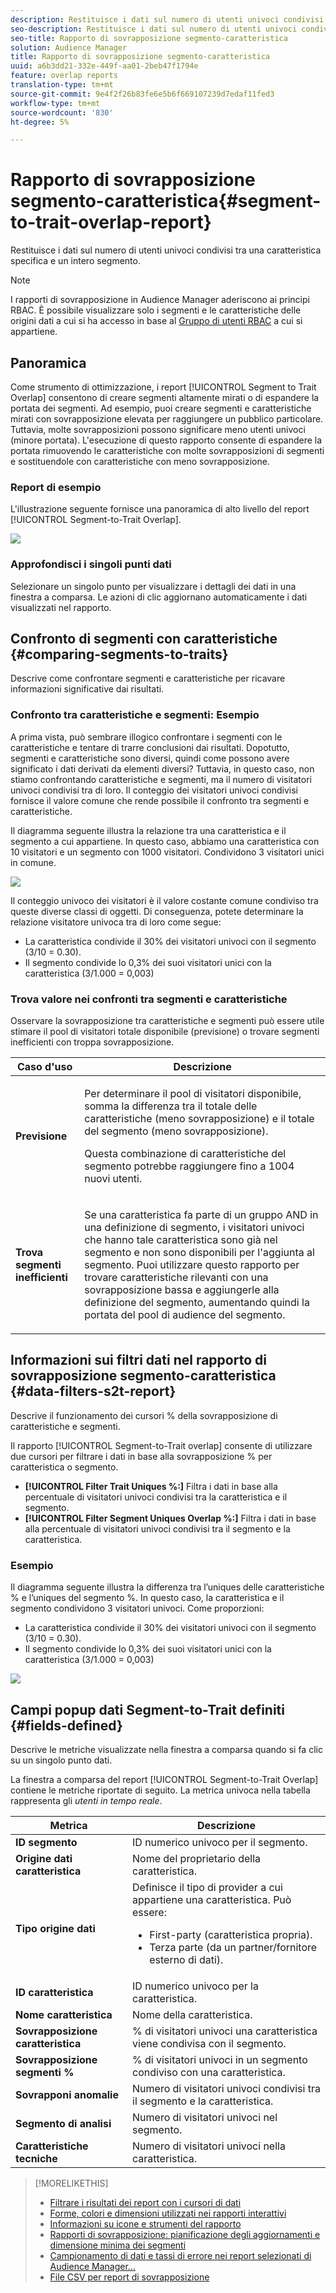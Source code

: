 ```yaml
---
description: Restituisce i dati sul numero di utenti univoci condivisi tra una caratteristica specifica e un intero segmento.
seo-description: Restituisce i dati sul numero di utenti univoci condivisi tra una caratteristica specifica e un intero segmento.
seo-title: Rapporto di sovrapposizione segmento-caratteristica
solution: Audience Manager
title: Rapporto di sovrapposizione segmento-caratteristica
uuid: a6b3dd21-332e-449f-aa01-2beb47f1794e
feature: overlap reports
translation-type: tm+mt
source-git-commit: 9e4f2f26b83fe6e5b6f669107239d7edaf11fed3
workflow-type: tm+mt
source-wordcount: '830'
ht-degree: 5%

---
```



# Rapporto di sovrapposizione segmento-caratteristica{#segment-to-trait-overlap-report}

Restituisce i dati sul numero di utenti univoci condivisi tra una caratteristica specifica e un intero segmento.

>[!NOTE]
>
>I rapporti di sovrapposizione in  Audience Manager aderiscono ai principi RBAC. È possibile visualizzare solo i segmenti e le caratteristiche delle origini dati a cui si ha accesso in base al [Gruppo di utenti RBAC](/help/using/features/administration/administration-overview.md) a cui si appartiene.

<!-- 

c_segment_trait_overlap.xml

 -->

## Panoramica

Come strumento di ottimizzazione, i report [!UICONTROL Segment to Trait Overlap] consentono di creare segmenti altamente mirati o di espandere la portata dei segmenti. Ad esempio, puoi creare segmenti e caratteristiche mirati con sovrapposizione elevata per raggiungere un pubblico particolare. Tuttavia, molte sovrapposizioni possono significare meno utenti univoci (minore portata). L&#39;esecuzione di questo rapporto consente di espandere la portata rimuovendo le caratteristiche con molte sovrapposizioni di segmenti e sostituendole con caratteristiche con meno sovrapposizione.

### Report di esempio

L&#39;illustrazione seguente fornisce una panoramica di alto livello del report [!UICONTROL Segment-to-Trait Overlap].

![](assets/segment-to-trait-overlap.png)

### Approfondisci i singoli punti dati

Selezionare un singolo punto per visualizzare i dettagli dei dati in una finestra a comparsa. Le azioni di clic aggiornano automaticamente i dati visualizzati nel rapporto.

## Confronto di segmenti con caratteristiche {#comparing-segments-to-traits}

Descrive come confrontare segmenti e caratteristiche per ricavare informazioni significative dai risultati.

<!-- 

c_compare_s2t.xml

 -->

### Confronto tra caratteristiche e segmenti: Esempio

A prima vista, può sembrare illogico confrontare i segmenti con le caratteristiche e tentare di trarre conclusioni dai risultati. Dopotutto, segmenti e caratteristiche sono diversi, quindi come possono avere significato i dati derivati da elementi diversi? Tuttavia, in questo caso, non stiamo confrontando caratteristiche e segmenti, ma il numero di visitatori univoci condivisi tra di loro. Il conteggio dei visitatori univoci condivisi fornisce il valore comune che rende possibile il confronto tra segmenti e caratteristiche.

Il diagramma seguente illustra la relazione tra una caratteristica e il segmento a cui appartiene. In questo caso, abbiamo una caratteristica con 10 visitatori e un segmento con 1000 visitatori. Condividono 3 visitatori unici in comune.

![](assets/s2t.png)

Il conteggio univoco dei visitatori è il valore costante comune condiviso tra queste diverse classi di oggetti. Di conseguenza, potete determinare la relazione visitatore univoca tra di loro come segue:

* La caratteristica condivide il 30% dei visitatori univoci con il segmento (3/10 = 0.30).
* Il segmento condivide lo 0,3% dei suoi visitatori unici con la caratteristica (3/1.000 = 0,003)

### Trova valore nei confronti tra segmenti e caratteristiche

Osservare la sovrapposizione tra caratteristiche e segmenti può essere utile stimare il pool di visitatori totale disponibile (previsione) o trovare segmenti inefficienti con troppa sovrapposizione.

<table id="table_5B211EF95216426299EB20253A5A9C1B"> 
 <thead> 
  <tr> 
   <th colname="col1" class="entry"> Caso d'uso </th> 
   <th colname="col2" class="entry"> Descrizione </th> 
  </tr>
 </thead>
 <tbody> 
  <tr> 
   <td colname="col1"><b>Previsione</b> </td> 
   <td colname="col2"> <p>Per determinare il pool di visitatori disponibile, somma la differenza tra il totale delle caratteristiche (meno sovrapposizione) e il totale del segmento (meno sovrapposizione). </p> <p>Questa combinazione di caratteristiche del segmento potrebbe raggiungere fino a 1004 nuovi utenti. </p> </td> 
  </tr> 
  <tr> 
   <td colname="col1"><b>Trova segmenti inefficienti</b> </td> 
   <td colname="col2"> <p>Se una caratteristica fa parte di un gruppo <span class="wintitle"> AND</span> in una definizione di segmento, i visitatori univoci che hanno tale caratteristica sono già nel segmento e non sono disponibili per l'aggiunta al segmento. Puoi utilizzare questo rapporto per trovare caratteristiche rilevanti con una sovrapposizione bassa e aggiungerle alla definizione del segmento, aumentando quindi la portata del pool di audience del segmento. </p> </td> 
  </tr> 
 </tbody> 
</table>

## Informazioni sui filtri dati nel rapporto di sovrapposizione segmento-caratteristica {#data-filters-s2t-report}

Descrive il funzionamento dei cursori % della sovrapposizione di caratteristiche e segmenti.

<!-- 

r_s2t_sliders.xml

 -->

Il rapporto [!UICONTROL Segment-to-Trait overlap] consente di utilizzare due cursori per filtrare i dati in base alla sovrapposizione % per caratteristica o segmento.

* **[!UICONTROL Filter Trait Uniques %:]** Filtra i dati in base alla percentuale di visitatori univoci condivisi tra la caratteristica e il segmento.
* **[!UICONTROL Filter Segment Uniques Overlap %:]** Filtra i dati in base alla percentuale di visitatori univoci condivisi tra il segmento e la caratteristica.

### Esempio

Il diagramma seguente illustra la differenza tra l’uniques delle caratteristiche % e l’uniques del segmento %. In questo caso, la caratteristica e il segmento condividono 3 visitatori univoci. Come proporzioni:

* La caratteristica condivide il 30% dei visitatori univoci con il segmento (3/10 = 0.30).
* Il segmento condivide lo 0,3% dei suoi visitatori unici con la caratteristica (3/1.000 = 0,003)

![](assets/s2t.png)

## Campi popup dati Segment-to-Trait definiti {#fields-defined}

Descrive le metriche visualizzate nella finestra a comparsa quando si fa clic su un singolo punto dati.

<!-- 

r_s2t_data_pop.xml

 -->

La finestra a comparsa del report [!UICONTROL Segment-to-Trait Overlap] contiene le metriche riportate di seguito. La metrica univoca nella tabella rappresenta gli *utenti in tempo reale*.

<table id="table_4AF72754276242FFB11543635B43AD90"> 
 <thead> 
  <tr> 
   <th colname="col1" class="entry"> Metrica </th> 
   <th colname="col2" class="entry"> Descrizione </th> 
  </tr>
 </thead>
 <tbody> 
  <tr> 
   <td colname="col1"><b><span class="wintitle"> ID segmento</span></b> </td> 
   <td colname="col2"> ID numerico univoco per il segmento. </td> 
  </tr> 
  <tr> 
   <td colname="col1"><b><span class="wintitle"> Origine dati caratteristica  </span></b> </td> 
   <td colname="col2"> Nome del proprietario della caratteristica. </td> 
  </tr> 
  <tr> 
   <td colname="col1"><b><span class="wintitle"> Tipo origine dati</span></b> </td> 
   <td colname="col2">Definisce il tipo di provider a cui appartiene una caratteristica. Può essere: 
    <ul id="ul_0477C04A33FD4F5D998B98984E6554D3"> 
     <li id="li_50FCA48EDB5843AB8FB6C34ED2C0067D">First-party (caratteristica propria). </li> 
     <li id="li_4F6148EDAEFE43FA8D505944E9FE3855">Terza parte (da un partner/fornitore esterno di dati). </li> 
    </ul> </td> 
  </tr> 
  <tr> 
   <td colname="col1"><b><span class="wintitle"> ID caratteristica</span></b> </td> 
   <td colname="col2"> ID numerico univoco per la caratteristica. </td> 
  </tr> 
  <tr> 
   <td colname="col1"><b><span class="wintitle"> Nome caratteristica</span></b> </td> 
   <td colname="col2"> Nome della caratteristica. </td> 
  </tr> 
  <tr> 
   <td colname="col1"><b><span class="wintitle"> Sovrapposizione caratteristica</span></b> </td> 
   <td colname="col2"> % di visitatori univoci una caratteristica viene condivisa con il segmento. </td> 
  </tr> 
  <tr> 
   <td colname="col1"><b><span class="wintitle"> Sovrapposizione segmenti %</span></b> </td> 
   <td colname="col2"> % di visitatori univoci in un segmento condiviso con una caratteristica. </td> 
  </tr> 
  <tr> 
   <td colname="col1"><b><span class="wintitle"> Sovrapponi anomalie</span></b> </td> 
   <td colname="col2"> Numero di visitatori univoci condivisi tra il segmento e la caratteristica. </td> 
  </tr> 
  <tr> 
   <td colname="col1"><b><span class="wintitle"> Segmento di analisi</span></b> </td> 
   <td colname="col2"> Numero di visitatori univoci nel segmento. </td> 
  </tr> 
  <tr> 
   <td colname="col1"><b><span class="wintitle"> Caratteristiche tecniche</span></b> </td> 
   <td colname="col2"> Numero di visitatori univoci nella caratteristica. </td> 
  </tr> 
 </tbody> 
</table>

>[!MORELIKETHIS]
>
>* [Filtrare i risultati dei report con i cursori di dati](../../reporting/dynamic-reports/data-sliders.md)
>* [Forme, colori e dimensioni utilizzati nei rapporti interattivi](../../reporting/dynamic-reports/interactive-report-technology.md#shapes-colors-sizes)
>* [Informazioni su icone e strumenti del rapporto](../../reporting/dynamic-reports/interactive-report-technology.md#icons-tools-explained)
>* [Rapporti di sovrapposizione: pianificazione degli aggiornamenti e dimensione minima dei segmenti](../../reporting/dynamic-reports/overlap-minimum-segment-size.md)
>* [Campionamento di dati e tassi di errore nei report selezionati di Audience Manager...](../../reporting/report-sampling.md)
>* [File CSV per report di sovrapposizione](../../reporting/dynamic-reports/overlap-csv-files.md)